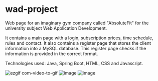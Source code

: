# wad-project

Web page for an imaginary gym company called "AbsoluteFit" for the university subject Web Application Development.

It contains a main page with a login, subscription prices, time schedule, rules and contact.
It also contains a register page that stores the client information into a MySQL database. This register page checks if the information is provided in the correct format.

Technologies used: Java, Spring Boot, HTML, CSS and Javascript.

![ezgif com-video-to-gif](https://github.com/Labaro7/wad-project/assets/59017230/45840cf6-fb49-45a3-89d2-8f1c7b55fbe2)
![image](https://github.com/Labaro7/wad-project/assets/59017230/a5a3fd55-6c73-4388-937e-fc62bf5682d3)
![image](https://github.com/Labaro7/wad-project/assets/59017230/492ea333-ea47-48ff-99b8-944fc5a893e7)

